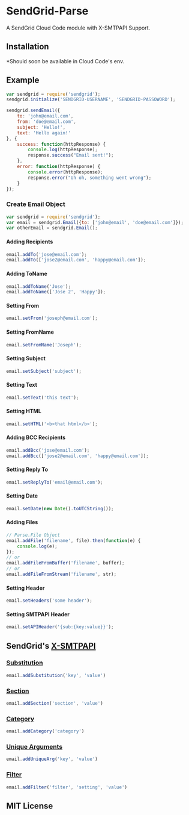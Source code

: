 # SendGrid-Parse

A SendGrid Cloud Code module with X-SMTPAPI Support.

## Installation

*Should soon be available in Cloud Code's env.

## Example

```js
var sendgrid = require('sendgrid');
sendgrid.initialize('SENDGRID-USERNAME', 'SENDGRID-PASSOWORD');

sendgrid.sendEmail({
	to: 'john@email.com',
	from: 'doe@email.com',
	subject: 'Hello!',
	text: 'Hello again!'
}, {
    success: function(httpResponse) {
        console.log(httpResponse);
        response.success("Email sent!");
    },
    error: function(httpResponse) {
        console.error(httpResponse);
        response.error("Uh oh, something went wrong");
    }
});
```

### Create Email Object

```js
var sendgrid = require('sendgrid');
var email = sendgrid.Email({to: ['john@email', 'doe@email.com']});
var otherEmail = sendgrid.Email();
```

#### Adding Recipients

```js
email.addTo('jose@email.com');
email.addTo(['jose2@email.com', 'happy@email.com']);
```

#### Adding ToName

```js
email.addToName('Jose');
email.addToName(['Jose 2', 'Happy']);
```

#### Setting From

```js
email.setFrom('joseph@email.com');
```

#### Setting FromName

```js
email.setFromName('Joseph');
```

#### Setting Subject

```js
email.setSubject('subject');
```

#### Setting Text

```js
email.setText('this text');
```

#### Setting HTML

```js
email.setHTML('<b>that html</b>');
```

#### Adding BCC Recipients

```js
email.addBcc('jose@email.com');
email.addBcc(['jose2@email.com', 'happy@email.com']);
```

#### Setting Reply To

```js
email.setReplyTo('email@email.com');
```

#### Setting Date

```js
email.setDate(new Date().toUTCString());
```

#### Adding Files

```js
// Parse.File Object
email.addFile('filename', file).then(function(e) {
    console.log(e);
});
// or
email.addFileFromBuffer('filename', buffer);
// or
email.addFileFromStream('filename', str);
```

#### Setting Header

```js
email.setHeaders('some header');
```

#### Setting SMTPAPI Header

```js
email.setAPIHeader('{sub:{key:value}}');
```

## SendGrid's  [X-SMTPAPI](http://sendgrid.com/docs/API_Reference/SMTP_API/)


### [Substitution](http://sendgrid.com/docs/API_Reference/SMTP_API/substitution_tags.html)

```js
email.addSubstitution('key', 'value')
```

### [Section](http://sendgrid.com/docs/API_Reference/SMTP_API/section_tags.html)

```js
email.addSection('section', 'value')
```

### [Category](http://sendgrid.com/docs/Delivery_Metrics/categories.html)

```js
email.addCategory('category')
```

### [Unique Arguments](http://sendgrid.com/docs/API_Reference/SMTP_API/unique_arguments.html)

```js
email.addUniqueArg('key', 'value')
```

### [Filter](http://sendgrid.com/docs/API_Reference/SMTP_API/apps.html)

```js
email.addFilter('filter', 'setting', 'value')
```

## MIT License
